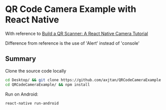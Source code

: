 # QR Code Camera Example with React Native

With reference to [Build a QR Scanner: A React Native Camera Tutorial](https://www.toptal.com/react-native/react-native-camera-tutorial)

Difference from reference is the use of 'Alert' instead of 'console'

## Summary

Clone the source code locally

```bash
cd Desktop/ && git clone https://github.com/axjtan/QRCodeCameraExample.git
cd QRCodeCameraExample/ && npm install
```

Run on Android:

```bash
react-native run-android
```
